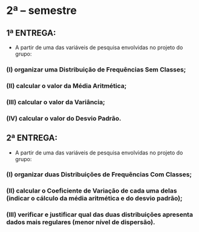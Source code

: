 # 2ª – semestre

## 1ª ENTREGA:

- A partir de uma das variáveis de pesquisa envolvidas no projeto do grupo:
### (I) organizar uma Distribuição de Frequências Sem Classes;
### (II) calcular o valor da Média Aritmética;
### (III) calcular o valor da Variância;
### (IV) calcular o valor do Desvio Padrão.

## 2ª ENTREGA:

- A partir de uma das variáveis de pesquisa envolvidas no projeto do grupo:
### (I) organizar duas Distribuições de Frequências Com Classes;
### (II) calcular o Coeficiente de Variação de cada uma delas (indicar o cálculo da média aritmética e do desvio padrão);
### (III) verificar e justificar qual das duas distribuições apresenta dados mais regulares (menor nível de dispersão). 
